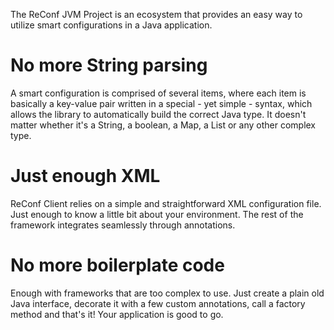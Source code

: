 The ReConf JVM Project is an ecosystem that provides an easy way to utilize smart configurations in a Java application.

No more String parsing
======================

A smart configuration is comprised of several items, where each item is basically a key-value pair written in a special - yet simple - syntax, which allows the library to automatically build the correct Java type. It doesn't matter whether it's a String, a boolean, a Map, a List or any other complex type.

Just enough XML
===============
ReConf Client relies on a simple and straightforward XML configuration file. Just enough to know a little bit about your environment. The rest of the framework integrates seamlessly through annotations.

No more boilerplate code
=========================

Enough with frameworks that are too complex to use. Just create a plain old Java interface, decorate it with a few custom annotations, call a factory method and that's it! Your application is good to go.